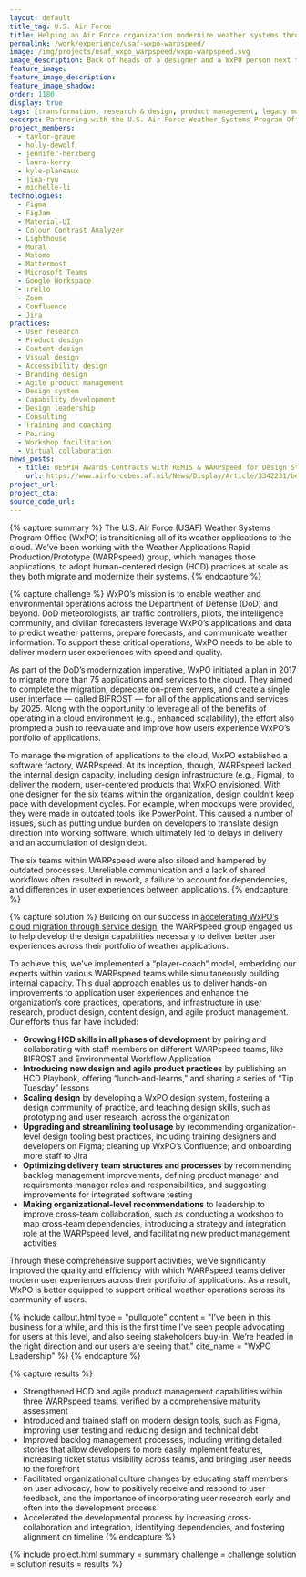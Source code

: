 ```yaml
---
layout: default
title_tag: U.S. Air Force
title: Helping an Air Force organization modernize weather systems through design capacity building
permalink: /work/experience/usaf-wxpo-warpspeed/
image: /img/projects/usaf_wxpo_warpspeed/wxpo-warpspeed.svg
image_description: Back of heads of a designer and a WxPO person next to each other collaborating on a screen with some weather graphics. 
feature_image:
feature_image_description:
feature_image_shadow:
order: 1180
display: true
tags: [transformation, research & design, product management, legacy modernization, cloud & platforms, coaching & training, defense, air force, taylor graue, holly dewolf, jennifer herzberg, laura kerry, kyle planeaux, jina ryu, michelle li]
excerpt: Partnering with the U.S. Air Force Weather Systems Program Office to adopt human-centered design practices across their portfolio of systems.
project_members:
  - taylor-graue
  - holly-dewolf
  - jennifer-herzberg
  - laura-kerry
  - kyle-planeaux
  - jina-ryu
  - michelle-li
technologies:
  - Figma  
  - FigJam  
  - Material-UI  
  - Colour Contrast Analyzer  
  - Lighthouse  
  - Mural  
  - Matomo  
  - Mattermost  
  - Microsoft Teams  
  - Google Workspace  
  - Trello  
  - Zoom  
  - Confluence  
  - Jira
practices:
  - User research  
  - Product design  
  - Content design  
  - Visual design  
  - Accessibility design  
  - Branding design  
  - Agile product management  
  - Design system  
  - Capability development  
  - Design leadership  
  - Consulting  
  - Training and coaching  
  - Pairing  
  - Workshop facilitation  
  - Virtual collaboration      
news_posts:
  - title: BESPIN Awards Contracts with REMIS & WARPspeed for Design Studio Services
    url: https://www.airforcebes.af.mil/News/Display/Article/3342231/bespin-awards-contracts-with-remis-warpspeed-for-design-studio-services/
project_url:
project_cta:
source_code_url:
---
```


{% capture summary %}
The U.S. Air Force (USAF) Weather Systems Program Office (WxPO) is transitioning all of its weather applications to the cloud. We’ve been working with the Weather Applications Rapid Production/Prototype (WARPspeed) group, which manages those applications, to adopt human-centered design (HCD) practices at scale as they both migrate and modernize their systems.
{% endcapture %}

{% capture challenge %}
WxPO’s mission is to enable weather and environmental operations across the Department of Defense (DoD) and beyond. DoD meteorologists, air traffic controllers, pilots, the intelligence community, and civilian forecasters leverage WxPO’s applications and data to predict weather patterns, prepare forecasts, and communicate weather information. To support these critical operations, WxPO needs to be able to deliver modern user experiences with speed and quality.

As part of the DoD’s modernization imperative, WxPO initiated a plan in 2017 to migrate more than 75 applications and services to the cloud. They aimed to complete the migration, deprecate on-prem servers, and create a single user interface — called BIFROST — for all of the applications and services by 2025. Along with the opportunity to leverage all of the benefits of operating in a cloud environment (e.g., enhanced scalability), the effort also prompted a push to reevaluate and improve how users experience WxPO’s portfolio of applications. 

To manage the migration of applications to the cloud, WxPO established a software factory, WARPspeed. At its inception, though, WARPspeed lacked the internal design capacity, including design infrastructure (e.g., Figma), to deliver the modern, user-centered products that WxPO envisioned. With one designer for the six teams within the organization, design couldn’t keep pace with development cycles. For example, when mockups were provided, they were made in outdated tools like PowerPoint. This caused a number of issues, such as putting undue burden on developers to translate design direction into working software, which ultimately led to delays in delivery and an accumulation of design debt. 

The six teams within WARPspeed were also siloed and hampered by outdated processes. Unreliable communication and a lack of shared workflows often resulted in rework, a failure to account for dependencies, and differences in user experiences between applications. 
{% endcapture %}

{% capture solution %}
Building on our success in [accelerating WxPO’s cloud migration through service design](/work/experience/usaf-wxpo-cloud-migration/), the WARPspeed group engaged us to help develop the design capabilities necessary to deliver better user experiences across their portfolio of weather applications.

To achieve this, we’ve implemented a “player-coach” model, embedding our experts within various WARPspeed teams while simultaneously building internal capacity. This dual approach enables us to deliver hands-on improvements to application user experiences and enhance the organization’s core practices, operations, and infrastructure in user research, product design, content design, and agile product management. Our efforts thus far have included:

- **Growing HCD skills in all phases of development** by pairing and collaborating with staff members on different WARPspeed teams, like BIFROST and Environmental Workflow Application
- **Introducing new design and agile product practices** by publishing an HCD Playbook, offering “lunch-and-learns,” and sharing a series of “Tip Tuesday” lessons
- **Scaling design** by developing a WxPO design system, fostering a design community of practice, and teaching design skills, such as prototyping and user research, across the organization
- **Upgrading and streamlining tool usage** by recommending organization-level design tooling best practices, including  training designers and developers on Figma; cleaning up WxPO’s Confluence; and onboarding more staff to Jira
- **Optimizing delivery team structures and processes** by recommending backlog management improvements, defining product manager and requirements manager roles and responsibilities, and suggesting improvements for integrated software testing
- **Making organizational-level recommendations** to leadership to improve cross-team collaboration, such as conducting a workshop to map cross-team dependencies, introducing a strategy and integration role at the WARPspeed level, and facilitating new product management activities

Through these comprehensive support activities, we’ve significantly improved the quality and efficiency with which WARPspeed teams deliver modern user experiences across their portfolio of applications. As a result, WxPO is better equipped to support critical weather operations across its community of users.

{% include callout.html type = "pullquote" content = "I’ve been in this business for a while, and this is the first time I’ve seen people advocating for users at this level, and also seeing stakeholders buy-in. We’re headed in the right direction and our users are seeing that." cite_name = "WxPO Leadership" %}
{% endcapture %}

{% capture results %}
- Strengthened HCD and agile product management capabilities within three WARPspeed teams, verified by a comprehensive maturity assessment
- Introduced and trained staff on modern design tools, such as Figma, improving user testing and reducing design and technical debt
- Improved backlog management processes, including writing detailed stories that allow developers to more easily implement features, increasing ticket status visibility across teams, and bringing user needs to the forefront
- Facilitated organizational culture changes by educating staff members on user advocacy, how to positively receive and respond to user feedback, and the importance of incorporating user research early and often into the development process
- Accelerated the developmental process by increasing cross-collaboration and integration, identifying dependencies, and fostering alignment on timeline
{% endcapture %}

{% include project.html
  summary = summary
  challenge = challenge
  solution = solution
  results = results
%}
